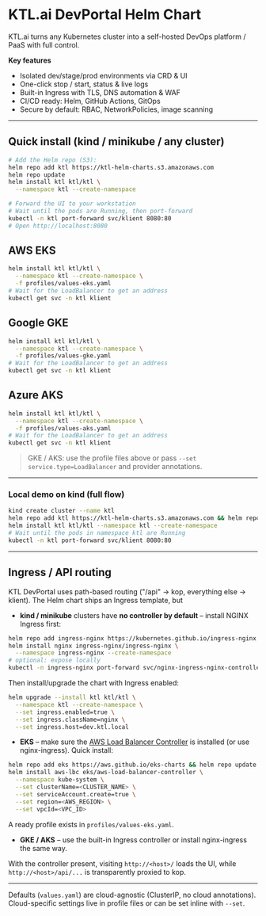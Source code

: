 # KTL.ai DevPortal Helm Chart

KTL.ai turns any Kubernetes cluster into a self-hosted DevOps platform / PaaS with full control.

**Key features**
- Isolated dev/stage/prod environments via CRD & UI
- One-click stop / start, status & live logs
- Built-in Ingress with TLS, DNS automation & WAF
- CI/CD ready: Helm, GitHub Actions, GitOps
- Secure by default: RBAC, NetworkPolicies, image scanning

---

## Quick install (kind / minikube / any cluster)
```bash
# Add the Helm repo (S3):
helm repo add ktl https://ktl-helm-charts.s3.amazonaws.com
helm repo update
helm install ktl ktl/ktl \
  --namespace ktl --create-namespace

# Forward the UI to your workstation
# Wait until the pods are Running, then port-forward
kubectl -n ktl port-forward svc/klient 8080:80
# Open http://localhost:8080
```

## AWS EKS
```bash
helm install ktl ktl/ktl \
  --namespace ktl --create-namespace \
  -f profiles/values-eks.yaml
# Wait for the LoadBalancer to get an address
kubectl get svc -n ktl klient
```

## Google GKE
```bash
helm install ktl ktl/ktl \
  --namespace ktl --create-namespace \
  -f profiles/values-gke.yaml
# Wait for the LoadBalancer to get an address
kubectl get svc -n ktl klient
```

## Azure AKS
```bash
helm install ktl ktl/ktl \
  --namespace ktl --create-namespace \
  -f profiles/values-aks.yaml
# Wait for the LoadBalancer to get an address
kubectl get svc -n ktl klient
```

> GKE / AKS: use the profile files above or pass `--set service.type=LoadBalancer` and provider annotations.

---

### Local demo on kind (full flow)
```bash
kind create cluster --name ktl
helm repo add ktl https://ktl-helm-charts.s3.amazonaws.com && helm repo update
helm install ktl ktl/ktl --namespace ktl --create-namespace
# Wait until the pods in namespace ktl are Running
kubectl -n ktl port-forward svc/klient 8080:80
```

---

## Ingress / API routing
KTL DevPortal uses path-based routing ("/api" → kop, everything else → klient).  The Helm chart ships an Ingress template, but
* **kind / minikube** clusters have **no controller by default** – install NGINX Ingress first:
```bash
helm repo add ingress-nginx https://kubernetes.github.io/ingress-nginx && helm repo update
helm install nginx ingress-nginx/ingress-nginx \
  --namespace ingress-nginx --create-namespace
# optional: expose locally
kubectl -n ingress-nginx port-forward svc/nginx-ingress-nginx-controller 8080:80
```
Then install/upgrade the chart with Ingress enabled:
```bash
helm upgrade --install ktl ktl/ktl \
  --namespace ktl --create-namespace \
  --set ingress.enabled=true \
  --set ingress.className=nginx \
  --set ingress.host=dev.ktl.local
```
* **EKS** – make sure the [AWS Load Balancer Controller](https://docs.aws.amazon.com/eks/latest/userguide/aws-load-balancer-controller.html) is installed (or use nginx-ingress).  Quick install:
```bash
helm repo add eks https://aws.github.io/eks-charts && helm repo update
helm install aws-lbc eks/aws-load-balancer-controller \
  --namespace kube-system \
  --set clusterName=<CLUSTER_NAME> \
  --set serviceAccount.create=true \
  --set region=<AWS_REGION> \
  --set vpcId=<VPC_ID>
```
A ready profile exists in `profiles/values-eks.yaml`.
* **GKE / AKS** – use the built-in Ingress controller or install nginx-ingress the same way.

With the controller present, visiting `http://<host>/` loads the UI, while `http://<host>/api/...` is transparently proxied to kop.

---

Defaults (`values.yaml`) are cloud-agnostic (ClusterIP, no cloud annotations).  Cloud-specific settings live in profile files or can be set inline with `--set`.
